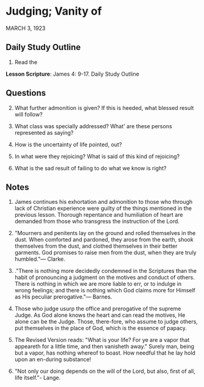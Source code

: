# Judging; Vanity of
MARCH 3, 1923

## Daily Study Outline

1. Read the

**Lesson Scripture**: James 4: 9-17. Daily Study Outline

## Questions

2. What further admonition is given? If this is heeded, what blessed result will follow? 

9. What class was specially addressed? What' are these persons represented as saying? 

10. How is the uncertainty of life pointed, out? 

14. In what were they rejoicing? What is said of this kind of rejoicing? 

15. What is the sad result of failing to do what we know is right? 

## Notes

1. James continues his exhortation and admonition to those who through lack of Christian experience were guilty of the things mentioned in the previous lesson. Thorough repentance and humiliation of heart are demanded from those who transgress the instruction of the Lord.

2. "Mourners and penitents lay on the ground and rolled themselves in the dust. When comforted and pardoned, they arose from the earth, shook themselves from the dust, and clothed themselves in their better garments. God promises to raise men from the dust, when they are truly humbled."— Clarke.

3. ."There is nothing more decidedly condemned in the Scriptures than the habit of pronouncing a judgment on the motives and conduct of others. There is nothing in which we are more liable to err, or to indulge in wrong feelings; and there is nothing which God claims more for Himself as His peculiar prerogative."— Barnes.

4. Those who judge usurp the office and prerogative of the supreme Judge. As God alone knows the heart and can read the motives, He alone can be the Judge. Those, there-fore, who assume to judge others, put themselves in the place of God, which is the essence of papacy.

6. The Revised Version reads: "What is your life? For ye are a vapor that appeareth for a little time, and then vanisheth away." Surely man, being but a vapor, has nothing whereof to boast. How needful that he lay hold upon an en-during substance!

7. "Not only our doing depends on the will of the Lord, but also, first of all, life itself."- Lange.
